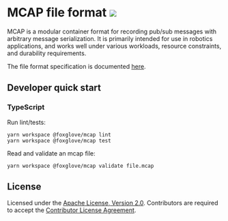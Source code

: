 # MCAP file format ![](https://img.shields.io/badge/alpha-orange)

MCAP is a modular container format for recording pub/sub messages with arbitrary message serialization. It is primarily intended for use in robotics applications, and works well under various workloads, resource constraints, and durability requirements.

The file format specification is documented [here](./docs/specification).

## Developer quick start

### TypeScript

Run lint/tests:

```
yarn workspace @foxglove/mcap lint
yarn workspace @foxglove/mcap test
```

Read and validate an mcap file:

```
yarn workspace @foxglove/mcap validate file.mcap
```

## License

Licensed under the [Apache License, Version 2.0](/LICENSE). Contributors are required to accept the [Contributor License Agreement](https://github.com/foxglove/cla).
